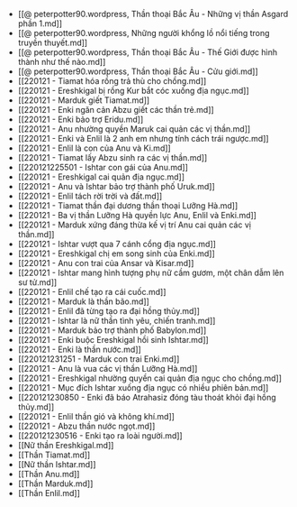 - [[@ peterpotter90.wordpress, Thần thoại Bắc Âu - Những vị thần Asgard phần 1.md]]
- [[@ peterpotter90.wordpress, Những người khổng lồ nổi tiếng trong truyền thuyết.md]]
- [[@ peterpotter90.wordpress, Thần thoại Bắc Âu - Thế Giới được hình thành như thế nào.md]]
- [[@ peterpotter90.wordpress, Thần thoại Bắc Âu - Cửu giới.md]]
- [[220121 - Tiamat hóa rồng trả thù cho chồng.md]]
- [[220121 - Ereshkigal bị rồng Kur bắt cóc xuống địa ngục.md]]
- [[220121 - Marduk giết Tiamat.md]]
- [[220121 - Enki ngăn cản Abzu giết các thần trẻ.md]]
- [[220121 - Enki bảo trợ Eridu.md]]
- [[220121 - Anu nhường quyền Maruk cai quản các vị thần.md]]
- [[220121 - Enki và Enlil là 2 anh em nhưng tính cách trái ngược.md]]
- [[220121 - Enlil là con của Anu và Ki.md]]
- [[220121 - Tiamat lấy Abzu sinh ra các vị thần.md]]
- [[220121225501 - Ishtar con gái của Anu.md]]
- [[220121 - Ereshkigal cai quản địa ngục.md]]
- [[220121 - Anu và Ishtar bảo trợ thành phố Uruk.md]]
- [[220121 - Enlil tách rời trời và đất.md]]
- [[220121 - Tiamat thần đại dương thần thoại Lưỡng Hà.md]]
- [[220121 - Ba vị thần Lưỡng Hà quyền lực Anu, Enlil và Enki.md]]
- [[220121 - Marduk xứng đáng thừa kế vị trí Anu cai quản các vị thần.md]]
- [[220121 - Ishtar vượt qua 7 cánh cổng địa ngục.md]]
- [[220121 - Ereshkigal chị em song sinh của Enki.md]]
- [[220121 - Anu con trai của Ansar và Kisar.md]]
- [[220121 - Ishtar mang hình tượng phụ nữ cầm gươm, một chân dẫm lên sư tử.md]]
- [[220121 - Enlil chế tạo ra cái cuốc.md]]
- [[220121 - Marduk là thần bão.md]]
- [[220121 - Enlil đã từng tạo ra đại hồng thủy.md]]
- [[220121 - Ishtar là nữ thần tình yêu, chiến tranh.md]]
- [[220121 - Marduk bảo trợ thành phố Babylon.md]]
- [[220121 - Enki buộc Ereshkigal hồi sinh Ishtar.md]]
- [[220121 - Enki là thần nước.md]]
- [[220121231251 - Marduk con trai Enki.md]]
- [[220121 - Anu là vua các vị thần Lưỡng Hà.md]]
- [[220121 - Ereshkigal nhường quyền cai quản địa ngục cho chồng.md]]
- [[220121 - Mục đích Ishtar xuống địa ngục có nhiều phiên bản.md]]
- [[220121230850 - Enki đã báo Atrahasiz đóng tàu thoát khỏi đại hồng thủy.md]]
- [[220121 - Enlil thần gió và không khí.md]]
- [[220121 - Abzu thần nước ngọt.md]]
- [[220121230516 - Enki tạo ra loài người.md]]
- [[Nữ thần Ereshkigal.md]]
- [[Thần Tiamat.md]]
- [[Nữ thần Ishtar.md]]
- [[Thần Anu.md]]
- [[Thần Marduk.md]]
- [[Thần Enlil.md]]
